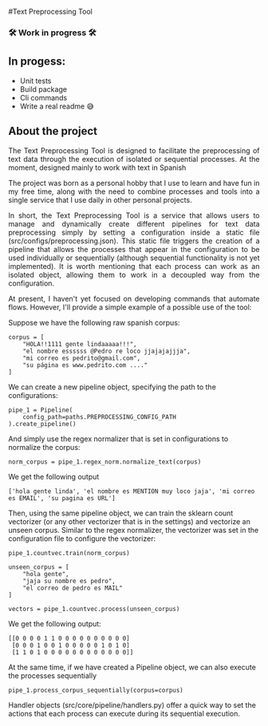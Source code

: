 #Text Preprocessing Tool

### 🛠️ Work in progress 🛠️

## In progess:

- Unit tests
- Build package
- Cli commands
- Write a real readme 😅

## About the project

<p align='justify'>The Text Preprocessing Tool is designed to facilitate the preprocessing of text data through the execution of isolated or sequential processes. At the moment, designed mainly to work with text in Spanish</p>

<p align='justify'>The project was born as a personal hobby that I use to learn and have fun in my free time, along with the need to combine processes and tools into a single service that I use daily in other personal projects.</p>

<p align='justify'>In short, the Text Preprocessing Tool is a service that allows users to manage and dynamically create different pipelines for text data preprocessing simply by setting a configuration inside a static file (src/configs/preprocessing.json). This static file triggers the creation of a pipeline that allows the processes that appear in the configuration to be used individually or sequentially (although sequential functionality is not yet implemented). It is worth mentioning that each process can work as an isolated object, allowing them to work in a decoupled way from the configuration.</p>

<p align='justify'>At present, I haven't yet focused on developing commands that automate flows. However, I'll provide a simple example of a possible use of the tool:</p>

Suppose we have the following raw spanish corpus:

```
corpus = [
    "HOLA!!1111 gente lindaaaaa!!!",
    "el nombre essssss @Pedro re loco jjajajajjja",
    "mi correo es pedrito@gmail.com",
    "su página es www.pedrito.com ...."
]
```
We can create a new pipeline object, specifying the path to the configurations:

```
pipe_1 = Pipeline(
    config_path=paths.PREPROCESSING_CONFIG_PATH
).create_pipeline()
```
And simply use the regex normalizer that is set in configurations to normalize the corpus:

```
norm_corpus = pipe_1.regex_norm.normalize_text(corpus)

```
We get the following output

```
['hola gente linda', 'el nombre es MENTION muy loco jaja', 'mi correo es EMAIL', 'su pagina es URL']
```

Then, using the same pipeline object, we can train the sklearn count vectorizer (or any other vectorizer that is in the settings) and vectorize an unseen corpus. Similar to the regex normalizer, the vectorizer was set in the configuration file to configure the vectorizer:

```
pipe_1.countvec.train(norm_corpus)

unseen_corpus = [
    "hola gente",
    "jaja su nombre es pedro",
    "el correo de pedro es MAIL"
]

vectors = pipe_1.countvec.process(unseen_corpus)

```

We get the following output:

```
[[0 0 0 0 1 1 0 0 0 0 0 0 0 0 0 0]
 [0 0 0 1 0 0 1 0 0 0 0 0 1 0 1 0]
 [1 1 0 1 0 0 0 0 0 0 0 0 0 0 0 0]]
```

At the same time, if we have created a Pipeline object, we can also execute the processes sequentially

```
pipe_1.process_corpus_sequentially(corpus=corpus)
```

Handler objects (src/core/pipeline/handlers.py) offer a quick way to set the actions that each process can execute during its sequential execution.
